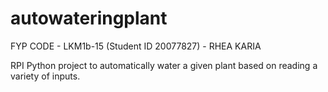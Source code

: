 # autowateringplant
FYP CODE - LKM1b-15 (Student ID 20077827) - RHEA KARIA

RPI Python project to automatically water a given plant based on reading a variety of inputs.


